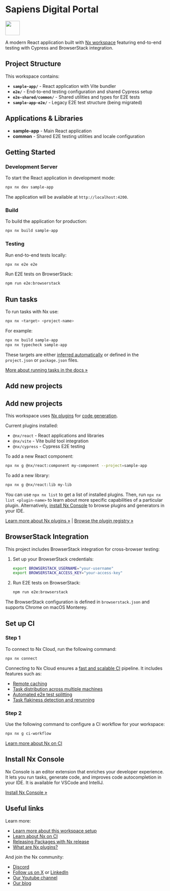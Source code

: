 # Sapiens Digital Portal

<a alt="Nx logo" href="https://nx.dev" target="_blank" rel="noreferrer"><img src="https://raw.githubusercontent.com/nrwl/nx/master/images/nx-logo.png" width="45"></a>

A modern React application built with [Nx workspace](https://nx.dev) featuring end-to-end testing with Cypress and BrowserStack integration.

## Project Structure

This workspace contains:

- **`sample-app/`** - React application with Vite bundler
- **`e2e/`** - End-to-end testing configuration and shared Cypress setup
- **`e2e-shared/common/`** - Shared utilities and types for E2E tests
- **`sample-app-e2e/`** - Legacy E2E test structure (being migrated)

## Applications & Libraries

- **sample-app** - Main React application
- **common** - Shared E2E testing utilities and locale configuration

## Getting Started

### Development Server

To start the React application in development mode:

```sh
npx nx dev sample-app
```

The application will be available at `http://localhost:4200`.

### Build

To build the application for production:

```sh
npx nx build sample-app
```

### Testing

Run end-to-end tests locally:

```sh
npx nx e2e e2e
```

Run E2E tests on BrowserStack:

```sh
npm run e2e:browserstack
```

## Run tasks

To run tasks with Nx use:

```sh
npx nx <target> <project-name>
```

For example:

```sh
npx nx build sample-app
npx nx typecheck sample-app
```

These targets are either [inferred automatically](https://nx.dev/concepts/inferred-tasks?utm_source=nx_project&utm_medium=readme&utm_campaign=nx_projects) or defined in the `project.json` or `package.json` files.

[More about running tasks in the docs &raquo;](https://nx.dev/features/run-tasks?utm_source=nx_project&utm_medium=readme&utm_campaign=nx_projects)

## Add new projects

## Add new projects

This workspace uses [Nx plugins](https://nx.dev/concepts/nx-plugins?utm_source=nx_project&utm_medium=readme&utm_campaign=nx_projects) for [code generation](https://nx.dev/features/generate-code?utm_source=nx_project&utm_medium=readme&utm_campaign=nx_projects).

Current plugins installed:

- `@nx/react` - React applications and libraries
- `@nx/vite` - Vite build tool integration
- `@nx/cypress` - Cypress E2E testing

To add a new React component:

```sh
npx nx g @nx/react:component my-component --project=sample-app
```

To add a new library:

```sh
npx nx g @nx/react:lib my-lib
```

You can use `npx nx list` to get a list of installed plugins. Then, run `npx nx list <plugin-name>` to learn about more specific capabilities of a particular plugin. Alternatively, [install Nx Console](https://nx.dev/getting-started/editor-setup?utm_source=nx_project&utm_medium=readme&utm_campaign=nx_projects) to browse plugins and generators in your IDE.

[Learn more about Nx plugins &raquo;](https://nx.dev/concepts/nx-plugins?utm_source=nx_project&utm_medium=readme&utm_campaign=nx_projects) | [Browse the plugin registry &raquo;](https://nx.dev/plugin-registry?utm_source=nx_project&utm_medium=readme&utm_campaign=nx_projects)

## BrowserStack Integration

This project includes BrowserStack integration for cross-browser testing:

1. Set up your BrowserStack credentials:

   ```sh
   export BROWSERSTACK_USERNAME="your-username"
   export BROWSERSTACK_ACCESS_KEY="your-access-key"
   ```

2. Run E2E tests on BrowserStack:

   ```sh
   npm run e2e:browserstack
   ```

The BrowserStack configuration is defined in `browserstack.json` and supports Chrome on macOS Monterey.

## Set up CI

### Step 1

To connect to Nx Cloud, run the following command:

```sh
npx nx connect
```

Connecting to Nx Cloud ensures a [fast and scalable CI](https://nx.dev/ci/intro/why-nx-cloud?utm_source=nx_project&utm_medium=readme&utm_campaign=nx_projects) pipeline. It includes features such as:

- [Remote caching](https://nx.dev/ci/features/remote-cache?utm_source=nx_project&utm_medium=readme&utm_campaign=nx_projects)
- [Task distribution across multiple machines](https://nx.dev/ci/features/distribute-task-execution?utm_source=nx_project&utm_medium=readme&utm_campaign=nx_projects)
- [Automated e2e test splitting](https://nx.dev/ci/features/split-e2e-tasks?utm_source=nx_project&utm_medium=readme&utm_campaign=nx_projects)
- [Task flakiness detection and rerunning](https://nx.dev/ci/features/flaky-tasks?utm_source=nx_project&utm_medium=readme&utm_campaign=nx_projects)

### Step 2

Use the following command to configure a CI workflow for your workspace:

```sh
npx nx g ci-workflow
```

[Learn more about Nx on CI](https://nx.dev/ci/intro/ci-with-nx#ready-get-started-with-your-provider?utm_source=nx_project&utm_medium=readme&utm_campaign=nx_projects)

## Install Nx Console

Nx Console is an editor extension that enriches your developer experience. It lets you run tasks, generate code, and improves code autocompletion in your IDE. It is available for VSCode and IntelliJ.

[Install Nx Console &raquo;](https://nx.dev/getting-started/editor-setup?utm_source=nx_project&utm_medium=readme&utm_campaign=nx_projects)

## Useful links

Learn more:

- [Learn more about this workspace setup](https://nx.dev/getting-started/intro#learn-nx?utm_source=nx_project&utm_medium=readme&utm_campaign=nx_projects)
- [Learn about Nx on CI](https://nx.dev/ci/intro/ci-with-nx?utm_source=nx_project&utm_medium=readme&utm_campaign=nx_projects)
- [Releasing Packages with Nx release](https://nx.dev/features/manage-releases?utm_source=nx_project&utm_medium=readme&utm_campaign=nx_projects)
- [What are Nx plugins?](https://nx.dev/concepts/nx-plugins?utm_source=nx_project&utm_medium=readme&utm_campaign=nx_projects)

And join the Nx community:

- [Discord](https://go.nx.dev/community)
- [Follow us on X](https://twitter.com/nxdevtools) or [LinkedIn](https://www.linkedin.com/company/nrwl)
- [Our Youtube channel](https://www.youtube.com/@nxdevtools)
- [Our blog](https://nx.dev/blog?utm_source=nx_project&utm_medium=readme&utm_campaign=nx_projects)
